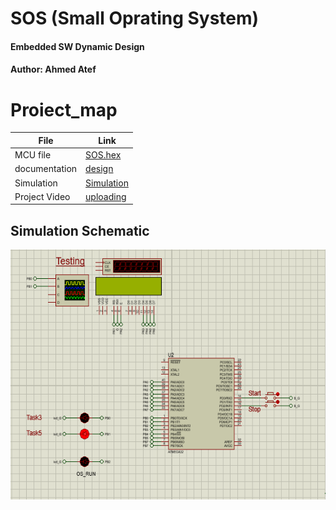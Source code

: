 # SOS (Small Oprating System)
#### Embedded SW Dynamic Design
#### Author: Ahmed Atef

# Proiect_map
| File                  | Link                                                                           
| --------------------- | ------------------------------------------------------------------------------ |
| MCU file                   | [SOS.hex]()  |
| documentation                 | [design](https://github.com/ahmedatef1496/SW-Design-/tree/main/Dynamic%20Design/SOS/design) |            | 
| Simulation                    | [Simulation](https://github.com/ahmedatef1496/SW-Design-/tree/main/Dynamic%20Design/SOS/simulation ) |
| Project Video                 | [uploading]()|


## Simulation Schematic

<p align="center">
  <img width="600" height="400" src="https://github.com/ahmedatef1496/SW-Design-/blob/main/Dynamic%20Design/SOS/sos_sim.PNG">
</p>

